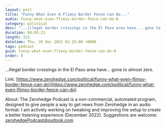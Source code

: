 ```yaml
---
layout: post
title: "Funny What Even A Flimsy Border Fence Can Do..."
audio: funny-what-even-flimsy-border-fence-can-do-0
category: political
desc: "...illegal border crossings in the El Paso area have... gone to almost zero."
duration: 00:05:23
length: 323
datetime: Thu, 29 Dec 2022 02:25:00 +0000
tags: podcast
guid: funny-what-even-flimsy-border-fence-can-do-0
order: 0
---
```

...illegal border crossings in the El Paso area have... gone to almost zero.

Link: [https://www.zerohedge.com/political/funny-what-even-flimsy-border-fence-can-do](https://www.zerohedge.com/political/funny-what-even-flimsy-border-fence-can-do)

About: The Zerohedge Podcast is a non-commercial, automated program, designed to give people a way to get news from Zerohedge in an audio format.  I am actively working on tweaking and improving the setup to create a better listening experience (December 2022).  Suggestions are welcome: [zerohedgePodcast@outlook.com](mailto:zerohedgePodcast@outlook.com)
